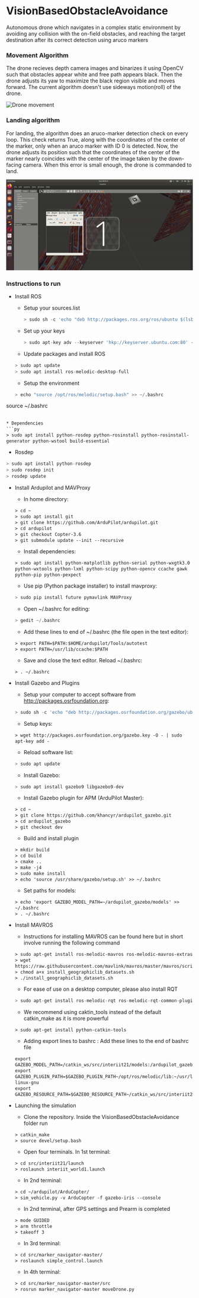 # VisionBasedObstacleAvoidance
Autonomous drone which navigates in a complex static environment by avoiding any collision with the on-field obstacles, and reaching the target destination after its correct detection using aruco markers

### Movement Algorithm

The drone recieves depth camera images and binarizes it using OpenCV such that obstacles appear white and free path appears black. Then the drone adjusts its yaw to maximize the black region visible and moves forward. The current algorithm doesn't use sideways motion(roll) of the drone.

![Drone movement](gifs/movement.gif)

### Landing algorithm

 For landing, the algorithm does an aruco-marker detection check on every loop. This check returns True, along with the coordinates of the center of the marker, only when an aruco marker with ID 0 is detected. Now, the drone adjusts its position such that the coordinates of the center of the marker nearly coincides with the center of the image taken by the down-facing camera. When this error is small enough, the drone is commanded to land.

![Drone Landing](gifs/landing.gif)

### Instructions to run

* Install ROS
  * Setup your sources.list  
    ```py
    > sudo sh -c 'echo "deb http://packages.ros.org/ros/ubuntu $(lsb_release -sc) main" > /etc/apt/sources.list.d/ros-latest.list'
    ```
  * Set up your keys
    ```py
    > sudo apt-key adv --keyserver 'hkp://keyserver.ubuntu.com:80' --recv-key C1CF6E31E6BADE8868B172B4F42ED6FBAB17C654
    ```
  * Update packages and install ROS
  ```py
  > sudo apt update
  > sudo apt install ros-melodic-desktop-full
  ```

  * Setup the environment
  ```py
  > echo "source /opt/ros/melodic/setup.bash" >> ~/.bashrc
source ~/.bashrc
  ```

  * Dependencies
  ```py
  > sudo apt install python-rosdep python-rosinstall python-rosinstall-generator python-wstool build-essential
  ```

  * Rosdep
  ```py
  > sudo apt install python-rosdep
  > sudo rosdep init
  > rosdep update
  ```

* Install Ardupilot and MAVProxy
  * In home directory:
  ```
  > cd ~
  > sudo apt install git
  > git clone https://github.com/ArduPilot/ardupilot.git
  > cd ardupilot
  > git checkout Copter-3.6
  > git submodule update --init --recursive
  ```
  * Install dependencies:
  ```
  > sudo apt install python-matplotlib python-serial python-wxgtk3.0 python-wxtools python-lxml python-scipy python-opencv ccache gawk python-pip python-pexpect
  ```
  * Use pip (Python package installer) to install mavproxy:
  ```py
  > sudo pip install future pymavlink MAVProxy
  ```
  * Open ~/.bashrc for editing:
  ```py
  > gedit ~/.bashrc
  ```
  * Add these lines to end of ~/.bashrc (the file open in the text editor):
  ```
  > export PATH=$PATH:$HOME/ardupilot/Tools/autotest
  > export PATH=/usr/lib/ccache:$PATH
  ```
  * Save and close the text editor. Reload ~/.bashrc:
  ```
  > . ~/.bashrc
  ```  

* Install Gazebo and Plugins
  * Setup your computer to accept software from http://packages.osrfoundation.org:
  ```py
  > sudo sh -c 'echo "deb http://packages.osrfoundation.org/gazebo/ubuntu-stable `lsb_release -cs` main" > /etc/apt/sources.list.d/gazebo-stable.list'
  ```

  * Setup keys:
  ```
  > wget http://packages.osrfoundation.org/gazebo.key -O - | sudo apt-key add -
  ```

  * Reload software list:
  ```py
  > sudo apt update
  ```

  * Install Gazebo:
  ```py
  > sudo apt install gazebo9 libgazebo9-dev
  ```

  * Install Gazebo plugin for APM (ArduPilot Master):
  ```
  > cd ~
  > git clone https://github.com/khancyr/ardupilot_gazebo.git
  > cd ardupilot_gazebo
  > git checkout dev
  ```
  * Build and install plugin
  ```
  > mkdir build
  > cd build
  > cmake ..
  > make -j4
  > sudo make install
  > echo 'source /usr/share/gazebo/setup.sh' >> ~/.bashrc
  ```
  * Set paths for models:
  ```
  > echo 'export GAZEBO_MODEL_PATH=~/ardupilot_gazebo/models' >> ~/.bashrc
  > . ~/.bashrc
  ```

* Install MAVROS
  * Instructions for installing MAVROS can be found here but in short involve running the following command
  ```
  > sudo apt-get install ros-melodic-mavros ros-melodic-mavros-extras
  > wget https://raw.githubusercontent.com/mavlink/mavros/master/mavros/scripts/install_geographiclib_datasets.sh
  > chmod a+x install_geographiclib_datasets.sh
  > ./install_geographiclib_datasets.sh
  ```

  * For ease of use on a desktop computer, please also install RQT
  ```py
  > sudo apt-get install ros-melodic-rqt ros-melodic-rqt-common-plugins ros-melodic-rqt-robot-plugins
  ```

  * We recommend using caktin_tools instead of the default catkin_make as it is more powerful
  ```
  > sudo apt-get install python-catkin-tools
  ```

  * Adding export lines to bashrc : Add these lines to the end of bashrc file
  ```
  export GAZEBO_MODEL_PATH=/catkin_ws/src/interiit21/models:/ardupilot_gazebo/models
  export GAZEBO_PLUGIN_PATH=$GAZEBO_PLUGIN_PATH~/opt/ros/melodic/lib:~/usr/lib/x86_64-linux-gnu
  export GAZEBO_RESOURCE_PATH=$GAZEBO_RESOURCE_PATH~/catkin_ws/src/interiit21/worlds
  ```

* Launching the simulation
  * Clone the repository. Inside the VisionBasedObstacleAvoidance folder run
  ```
  > catkin_make
  > source devel/setup.bash
  ```
  * Open four terminals. In 1st terminal:
  ```
  > cd src/interiit21/launch
  > roslaunch interiit_world1.launch
  ```
  * In 2nd terminal:
  ```
  > cd ~/ardupilot/ArduCopter/
  > sim_vehicle.py -v ArduCopter -f gazebo-iris --console
  ```
  * In 2nd terminal, after GPS settings and Prearm is completed
  ```
  > mode GUIDED
  > arm throttle
  > takeoff 3
  ```
  * In 3rd terminal:
  ```
  > cd src/marker_navigator-master/
  > roslaunch simple_control.launch
  ```
  * In 4th terminal:
  ```
  > cd src/marker_navigator-master/src
  > rosrun marker_navigator-master moveDrone.py
  ```
  
